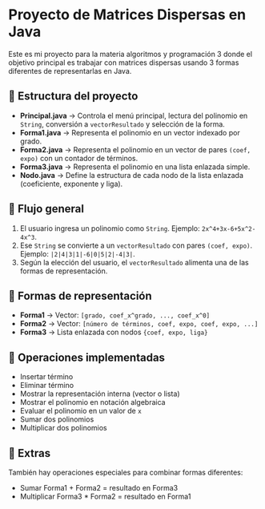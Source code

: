 # Proyecto de Matrices Dispersas en Java

Este es mi proyecto para la materia algoritmos y programación 3 donde el objetivo principal es trabajar con matrices dispersas usando 3 formas diferentes de representarlas en Java.

## 📌 Estructura del proyecto

* **Principal.java** → Controla el menú principal, lectura del polinomio en `String`, conversión a `vectorResultado` y selección de la forma.
* **Forma1.java** → Representa el polinomio en un vector indexado por grado.
* **Forma2.java** → Representa el polinomio en un vector de pares `(coef, expo)` con un contador de términos.
* **Forma3.java** → Representa el polinomio en una lista enlazada simple.
* **Nodo.java** → Define la estructura de cada nodo de la lista enlazada (coeficiente, exponente y liga).

## 🔹 Flujo general

1. El usuario ingresa un polinomio como `String`. Ejemplo: `2x^4+3x-6+5x^2-4x^3`.
2. Ese `String` se convierte a un `vectorResultado` con pares `(coef, expo)`. Ejemplo: `|2|4|3|1|-6|0|5|2|-4|3|`.
3. Según la elección del usuario, el `vectorResultado` alimenta una de las formas de representación.

## 🔹 Formas de representación

* **Forma1** → Vector: `[grado, coef_x^grado, ..., coef_x^0]`
* **Forma2** → Vector: `[número de términos, coef, expo, coef, expo, ...]`
* **Forma3** → Lista enlazada con nodos `{coef, expo, liga}`


## 🔹 Operaciones implementadas

* Insertar término
* Eliminar término
* Mostrar la representación interna (vector o lista)
* Mostrar el polinomio en notación algebraica
* Evaluar el polinomio en un valor de `x`
* Sumar dos polinomios
* Multiplicar dos polinomios

## 🔹 Extras

También hay operaciones especiales para combinar formas diferentes:
- Sumar Forma1 + Forma2 = resultado en Forma3
- Multiplicar Forma3 * Forma2 = resultado en Forma1






